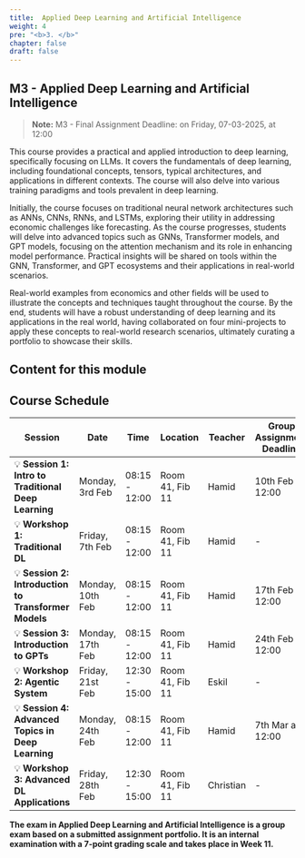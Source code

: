 ```yaml
---
title:  Applied Deep Learning and Artificial Intelligence
weight: 4
pre: "<b>3. </b>"
chapter: false
draft: false
---
```



## M3 - Applied Deep Learning and Artificial Intelligence
> **Note:** M3 - Final Assignment Deadline: on Friday, 07-03-2025, at 12:00


This course provides a practical and applied introduction to deep learning, specifically focusing on LLMs. It covers the fundamentals of deep learning, including foundational concepts, tensors, typical architectures, and applications in different contexts. The course will also delve into various training paradigms and tools prevalent in deep learning.

Initially, the course focuses on traditional neural network architectures such as ANNs, CNNs, RNNs, and LSTMs, exploring their utility in addressing economic challenges like forecasting. As the course progresses, students will delve into advanced topics such as GNNs, Transformer models, and GPT models, focusing on the attention mechanism and its role in enhancing model performance. Practical insights will be shared on tools within the GNN, Transformer, and GPT ecosystems and their applications in real-world scenarios.

Real-world examples from economics and other fields will be used to illustrate the concepts and techniques taught throughout the course. By the end, students will have a robust understanding of deep learning and its applications in the real world, having collaborated on four mini-projects to apply these concepts to real-world research scenarios, ultimately curating a portfolio to showcase their skills.

## Content for this module

## Course Schedule

| **Session** | **Date** | **Time** | **Location** | **Teacher** | **Group Assignment Deadline** |
|------------|------------|------------|----------------|------------|----------------|
| 💡 **Session 1: Intro to Traditional Deep Learning** | Monday, 3rd Feb | 08:15 - 12:00 | Room 41, Fib 11 | Hamid | 10th Feb at 12:00 |
| 💡 **Workshop 1: Traditional DL** | Friday, 7th Feb | 08:15 - 12:00 | Room 41, Fib 11 | Hamid | - |
| 💡 **Session 2: Introduction to Transformer Models** | Monday, 10th Feb | 08:15 - 12:00 | Room 41, Fib 11 | Hamid | 17th Feb at 12:00 |
| 💡 **Session 3: Introduction to GPTs** | Monday, 17th Feb | 08:15 - 12:00 | Room 41, Fib 11 | Hamid | 24th Feb at 12:00 |
| 💡 **Workshop 2: Agentic System** | Friday, 21st Feb | 12:30 - 15:00 | Room 41, Fib 11 | Eskil | - |
| 💡 **Session 4: Advanced Topics in Deep Learning** | Monday, 24th Feb | 08:15 - 12:00 | Room 41, Fib 11 | Hamid | 7th Mar at 12:00 |
| 💡 **Workshop 3: Advanced DL Applications** | Friday, 28th Feb | 12:30 - 15:00 | Room 41, Fib 11 | Christian | - |

**The exam in Applied Deep Learning and Artificial Intelligence is a group exam based on a submitted assignment portfolio. It is an internal examination with a 7-point grading scale and takes place in Week 11.**


<!-- Session 1: Intro to Traditional Deep Learning
📅 Monday, 3rd of February | ⏰ 08.15-12.00 | 📍 Room 41, Fibigerstræde 11
👨‍🏫 Teacher: Hamid
📌 Group Assignment 1 Deadline: 10th of February at 12:00

💡 Exercise Workshop 1
📅 Friday, 7th of February | ⏰ 08.15-12.00 | 📍 Room 41, Fibigerstræde 11
👨‍🏫 Teacher: Hamid

Session 2: Introduction to Transformer Models
📅 Monday, 10th of February | ⏰ 08.15-12.00 | 📍 Room 41, Fibigerstræde 11
👨‍🏫 Teacher: Hamid
📌 Group Assignment 2 Deadline: 17th of February at 12:00

Session 3: Introduction to Generative Pre-trained Models (GPTs)
📅 Monday, 17th of February | ⏰ 08.15-12.00 | 📍 Room 41, Fibigerstræde 11
👨‍🏫 Teacher: Hamid
📌 Group Assignment 3 Deadline: 24th of February at 12:00

💡 Exercise Session 2
📅 Friday, 21st of February | ⏰ 12:30-15:00 | 📍 Room 41, Fibigerstræde 11
👨‍🏫 Teacher: Eskil 

Session 4: Advanced Topics in Deep Learning - Graph Neural Networks (GNNs)
📅 Monday, 24th of February | ⏰ 08.15-12.00 | 📍 Room 41, Fibigerstræde 11
👨‍🏫 Teacher: Hamid
📌 Final Assignment Deadline: Friday, 7th of March at 12:00

💡 Exercise Session 3
📅 Friday, 28th of February | ⏰ 12:30-15:00 | 📍 Room 41, Fibigerstræde 11
👨‍🏫 Teacher: Christian  -->


